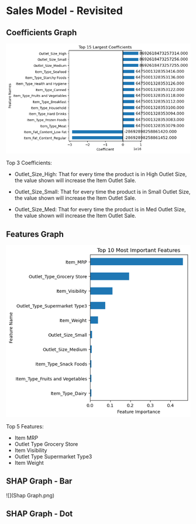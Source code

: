# Sales Model - Revisited


## Coefficients Graph

![](Coeffs.png)

Top 3 Coefficients:

- Outlet_Size_High: That for every time the product is in High Outlet Size, the value shown will increase the Item Outlet Sale.

- Outlet_Size_Small: That for every time the product is in Small Outlet Size, the value shown will increase the Item Outlet Sale.


- Outlet_Size_Med: That for every time the product is in Med Outlet Size, the value shown will increase the Item Outlet Sale.

## Features Graph

![](DecTree.png)

Top 5 Features:

- Item MRP
- Outlet Type Grocery Store
- Item Visibility
- Outlet Type Supermarket Type3
- Item Weight

## SHAP Graph - Bar

![](Shap Graph.png)

## SHAP Graph - Dot
